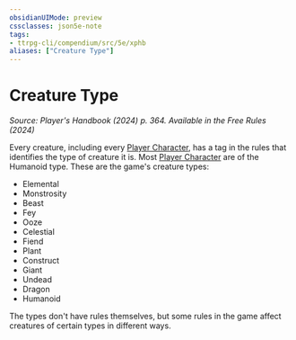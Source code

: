 ```yaml
---
obsidianUIMode: preview
cssclasses: json5e-note
tags:
- ttrpg-cli/compendium/src/5e/xphb
aliases: ["Creature Type"]
---
```

# Creature Type
*Source: Player's Handbook (2024) p. 364. Available in the Free Rules (2024)* 

Every creature, including every [Player Character](3-Mechanics/CLI/rules/variant-rules/player-character-xphb.md), has a tag in the rules that identifies the type of creature it is. Most [Player Character](3-Mechanics/CLI/rules/variant-rules/player-character-xphb.md) are of the Humanoid type. These are the game's creature types:

- Elemental  
- Monstrosity  
- Beast  
- Fey  
- Ooze  
- Celestial  
- Fiend  
- Plant  
- Construct  
- Giant  
- Undead  
- Dragon  
- Humanoid  

The types don't have rules themselves, but some rules in the game affect creatures of certain types in different ways.